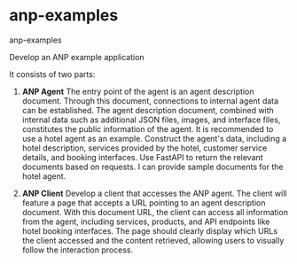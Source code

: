 # anp-examples
anp-examples

Develop an ANP example application

It consists of two parts:

1. **ANP Agent**
The entry point of the agent is an agent description document. Through this document, connections to internal agent data can be established. The agent description document, combined with internal data such as additional JSON files, images, and interface files, constitutes the public information of the agent. It is recommended to use a hotel agent as an example. Construct the agent's data, including a hotel description, services provided by the hotel, customer service details, and booking interfaces. Use FastAPI to return the relevant documents based on requests. I can provide sample documents for the hotel agent.

2. **ANP Client**
Develop a client that accesses the ANP agent. The client will feature a page that accepts a URL pointing to an agent description document. With this document URL, the client can access all information from the agent, including services, products, and API endpoints like hotel booking interfaces. The page should clearly display which URLs the client accessed and the content retrieved, allowing users to visually follow the interaction process.


